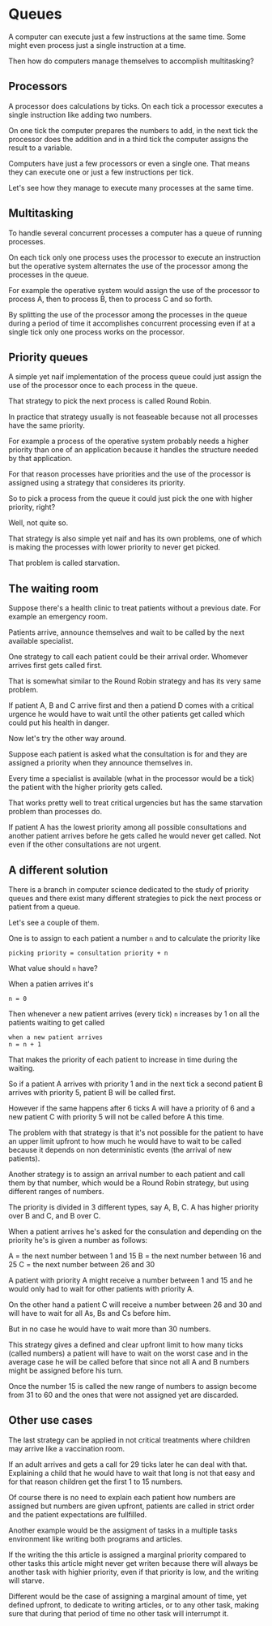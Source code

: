 # Queues

A computer can execute just a few instructions at the same time. Some might even process just a single instruction at a time.

Then how do computers manage themselves to accomplish multitasking?

## Processors

A processor does calculations by ticks. On each tick a processor executes a single instruction like adding two numbers.

On one tick the computer prepares the numbers to add, in the next tick the processor does the addition and in a third tick the computer assigns the result to a variable.

Computers have just a few processors or even a single one. That means they can execute one or just a few instructions per tick.

Let's see how they manage to execute many processes at the same time.

## Multitasking

To handle several concurrent processes a computer has a queue of running processes.

On each tick only one process uses the processor to execute an instruction but the operative system alternates the use of the processor among the processes in the queue.

For example the operative system would assign the use of the processor to process A, then to process B, then to process C and so forth.

By splitting the use of the processor among the processes in the queue during a period of time it accomplishes concurrent processing even if at a single tick only one process works on the processor.


## Priority queues

A simple yet naif implementation of the process queue could just assign the use of the processor once to each process in the queue.

That strategy to pick the next process is called Round Robin.

In practice that strategy usually is not feaseable because not all processes have the same priority.

For example a process of the operative system probably needs a higher priority than one of an application because it handles the structure needed by that application.

For that reason processes have priorities and the use of the processor is assigned using a strategy that consideres its priority.

So to pick a process from the queue it could just pick the one with higher priority, right?

Well, not quite so.

That strategy is also simple yet naif and has its own problems, one of which is making the processes with lower priority to never get picked.

That problem is called starvation.

## The waiting room

Suppose there's a health clinic to treat patients without a previous date. For example an emergency room.

Patients arrive, announce themselves and wait to be called by the next available specialist.

One strategy to call each patient could be their arrival order. Whomever arrives first gets called first.

That is somewhat similar to the Round Robin strategy and has its very same problem.

If patient A, B and C arrive first and then a patiend D comes with a critical urgence he would have to wait until the other patients get called which could put his health in danger.

Now let's try the other way around.

Suppose each patient is asked what the consultation is for and they are assigned a priority when they announce themselves in.

Every time a specialist is available (what in the processor would be a tick) the patient with the higher priority gets called.

That works pretty well to treat critical urgencies but has the same starvation problem than processes do.

If patient A has the lowest priority among all possible consultations and another patient arrives before he gets called he would never get called. Not even if the other consultations are not urgent.

## A different solution

There is a branch in computer science dedicated to the study of priority queues and there exist many different strategies to pick the next process or patient from a queue.

Let's see a couple of them.

One is to assign to each patient a number `n` and to calculate the priority like

```
picking priority = consultation priority + n
```

What value should `n` have?

When a patien arrives it's

```
n = 0
```

Then whenever a new patient arrives (every tick) `n` increases by 1 on all the patients waiting to get called

```
when a new patient arrives
n = n + 1
```

That makes the priority of each patient to increase in time during the waiting.

So if a patient A arrives with priority 1 and in the next tick a second patient B arrives with priority 5, patient B will be called first.

However if the same happens after 6 ticks A will have a priority of 6 and a new patient C with priority 5 will not be called before A this time.

The problem with that strategy is that it's not possible for the patient to have an upper limit upfront to how much he would have to wait to be called because it depends on non deterministic events (the arrival of new patients).

Another strategy is to assign an arrival number to each patient and call them by that number, which would be a Round Robin strategy, but using different ranges of numbers.

The priority is divided in 3 different types, say A, B, C. A has higher priority over B and C, and B over C.

When a patient arrives he's asked for the consulation and depending on the priority he's is given a number as follows:

A = the next number between 1 and 15
B = the next number between 16 and 25
C = the next number between 26 and 30

A patient with priority A might receive a number between 1 and 15 and he would only had to wait for other patients with priority A.

On the other hand a patient C will receive a number between 26 and 30 and will have to wait for all As, Bs and Cs before him.

But in no case he would have to wait more than 30 numbers.

This strategy gives a defined and clear upfront limit to how many ticks (called numbers) a patient will have to wait on the worst case and in the average case he will be called before that since not all A and B numbers might be assigned before his turn.

Once the number 15 is called the new range of numbers to assign become from 31 to 60 and the ones that were not assigned yet are discarded.

## Other use cases

The last strategy can be applied in not critical treatments where children may arrive like a vaccination room.

If an adult arrives and gets a call for 29 ticks later he can deal with that. Explaining a child that he would have to wait that long is not that easy and for that reason children get the first 1 to 15 numbers.

Of course there is no need to explain each patient how numbers are assigned but numbers are given upfront, patients are called in strict order and the patient expectations are fullfilled.

Another example would be the assigment of tasks in a multiple tasks environment like writing both programs and articles.

If the writing the this article is assigned a marginal priority compared to other tasks this article might never get writen because there will always be another task with highier priority, even if that priority is low, and the writing will starve.

Different would be the case of assigning a marginal amount of time, yet defined upfront, to dedicate to writing articles, or to any other task, making sure that during that period of time no other task will interrumpt it.
